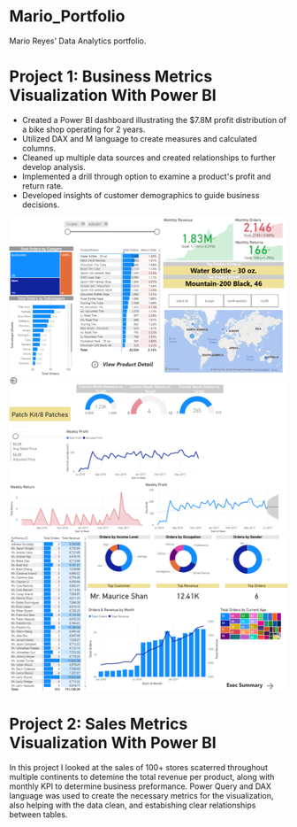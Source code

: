 # Mario_Portfolio
Mario Reyes' Data Analytics portfolio.

# Project 1: Business Metrics Visualization With Power BI
* Created a Power BI dashboard illustrating the $7.8M profit distribution of a bike shop operating for 2 years.
* Utilized DAX and M language to create measures and calculated columns.
* Cleaned up multiple data sources and created relationships to further develop analysis.
* Implemented a drill through option to examine a product's profit and return rate.
* Developed insights of customer demographics to guide business decisions.
<p align="center">
 <img src="images/github1.PNG"  width="600" >
<img src="images/github2.PNG"  width="600" >
<img src="images/github3.PNG"  width="600" >

  
 # Project 2: Sales Metrics Visualization With Power BI
  In this project I looked at the sales of 100+ stores scaterred throughout multiple continents to detemine the total revenue per product, along with monthly KPI to determine business preformance. Power Query and DAX language was used to create the necessary metrics for the visualization, also helping with the data clean, and estabishing clear relationships between tables.
  
  
